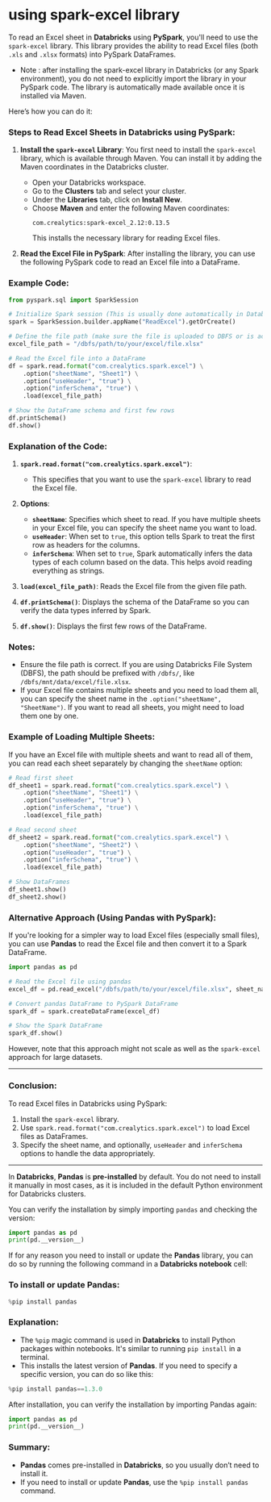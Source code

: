 # using spark-excel library
To read an Excel sheet in **Databricks** using **PySpark**, you'll need to use the `spark-excel` library. This library provides the ability to read Excel files (both `.xls` and `.xlsx` formats) into PySpark DataFrames.

- Note : after installing the spark-excel library in Databricks (or any Spark environment), you do not need to explicitly import the library in your PySpark code. The library is automatically made available once it is installed via Maven.

Here’s how you can do it:

### Steps to Read Excel Sheets in Databricks using PySpark:

1. **Install the `spark-excel` Library**:
   You first need to install the `spark-excel` library, which is available through Maven. You can install it by adding the Maven coordinates in the Databricks cluster.

   - Open your Databricks workspace.
   - Go to the **Clusters** tab and select your cluster.
   - Under the **Libraries** tab, click on **Install New**.
   - Choose **Maven** and enter the following Maven coordinates:
     ```
     com.crealytics:spark-excel_2.12:0.13.5
     ```
     This installs the necessary library for reading Excel files.

2. **Read the Excel File in PySpark**:
   After installing the library, you can use the following PySpark code to read an Excel file into a DataFrame.

### Example Code:

```python
from pyspark.sql import SparkSession

# Initialize Spark session (This is usually done automatically in Databricks)
spark = SparkSession.builder.appName("ReadExcel").getOrCreate()

# Define the file path (make sure the file is uploaded to DBFS or is accessible from a mounted path)
excel_file_path = "/dbfs/path/to/your/excel/file.xlsx"

# Read the Excel file into a DataFrame
df = spark.read.format("com.crealytics.spark.excel") \
    .option("sheetName", "Sheet1") \
    .option("useHeader", "true") \
    .option("inferSchema", "true") \
    .load(excel_file_path)

# Show the DataFrame schema and first few rows
df.printSchema()
df.show()
```

### Explanation of the Code:
1. **`spark.read.format("com.crealytics.spark.excel")`**:
   - This specifies that you want to use the `spark-excel` library to read the Excel file.

2. **Options**:
   - **`sheetName`**: Specifies which sheet to read. If you have multiple sheets in your Excel file, you can specify the sheet name you want to load.
   - **`useHeader`**: When set to `true`, this option tells Spark to treat the first row as headers for the columns.
   - **`inferSchema`**: When set to `true`, Spark automatically infers the data types of each column based on the data. This helps avoid reading everything as strings.
   
3. **`load(excel_file_path)`**: Reads the Excel file from the given file path.

4. **`df.printSchema()`**: Displays the schema of the DataFrame so you can verify the data types inferred by Spark.

5. **`df.show()`**: Displays the first few rows of the DataFrame.

### Notes:
- Ensure the file path is correct. If you are using Databricks File System (DBFS), the path should be prefixed with `/dbfs/`, like `/dbfs/mnt/data/excel/file.xlsx`.
- If your Excel file contains multiple sheets and you need to load them all, you can specify the sheet name in the `.option("sheetName", "SheetName")`. If you want to read all sheets, you might need to load them one by one.

### Example of Loading Multiple Sheets:
If you have an Excel file with multiple sheets and want to read all of them, you can read each sheet separately by changing the `sheetName` option:

```python
# Read first sheet
df_sheet1 = spark.read.format("com.crealytics.spark.excel") \
    .option("sheetName", "Sheet1") \
    .option("useHeader", "true") \
    .option("inferSchema", "true") \
    .load(excel_file_path)

# Read second sheet
df_sheet2 = spark.read.format("com.crealytics.spark.excel") \
    .option("sheetName", "Sheet2") \
    .option("useHeader", "true") \
    .option("inferSchema", "true") \
    .load(excel_file_path)

# Show DataFrames
df_sheet1.show()
df_sheet2.show()
```

### Alternative Approach (Using Pandas with PySpark):

If you're looking for a simpler way to load Excel files (especially small files), you can use **Pandas** to read the Excel file and then convert it to a Spark DataFrame.

```python
import pandas as pd

# Read the Excel file using pandas
excel_df = pd.read_excel("/dbfs/path/to/your/excel/file.xlsx", sheet_name="Sheet1")

# Convert pandas DataFrame to PySpark DataFrame
spark_df = spark.createDataFrame(excel_df)

# Show the Spark DataFrame
spark_df.show()
```

However, note that this approach might not scale as well as the `spark-excel` approach for large datasets.

---

### Conclusion:

To read Excel files in Databricks using PySpark:
1. Install the `spark-excel` library.
2. Use `spark.read.format("com.crealytics.spark.excel")` to load Excel files as DataFrames.
3. Specify the sheet name, and optionally, `useHeader` and `inferSchema` options to handle the data appropriately.

-------------------------------------------------------
In **Databricks**, **Pandas** is **pre-installed** by default. You do not need to install it manually in most cases, as it is included in the default Python environment for Databricks clusters.

You can verify the installation by simply importing `pandas` and checking the version:

```python
import pandas as pd
print(pd.__version__)
```

If for any reason you need to install or update the **Pandas** library, you can do so by running the following command in a **Databricks notebook** cell:

### To install or update Pandas:

```python
%pip install pandas
```

### Explanation:
- The `%pip` magic command is used in **Databricks** to install Python packages within notebooks. It's similar to running `pip install` in a terminal.
- This installs the latest version of **Pandas**. If you need to specify a specific version, you can do so like this:

```python
%pip install pandas==1.3.0
```

After installation, you can verify the installation by importing Pandas again:

```python
import pandas as pd
print(pd.__version__)
```

### Summary:
- **Pandas** comes pre-installed in **Databricks**, so you usually don’t need to install it.
- If you need to install or update **Pandas**, use the `%pip install pandas` command.
